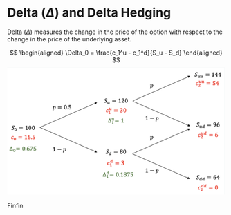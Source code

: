# Delta ($\Delta$) and Delta Hedging

Delta ($\Delta$) measures the change in the price of the option with respect to the change in the price of the underlying asset. 


$$
\begin{aligned}
\Delta_0 = \frac{c_1^u - c_1^d}{S_u - S_d}
\end{aligned}
$$
![CleanShot 2025-04-14 at 19.18.40](./assets/delta.png)

Finfin
